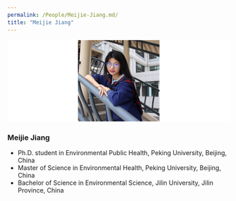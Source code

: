 ```yaml
---
permalink: /People/Meijie-Jiang.md/
title: "Meijie Jiang"
---
```


![](../_pages/jmj.png)

### Meijie Jiang

* Ph.D. student in Environmental Public Health, Peking University, Beijing, China
* Master of Science in Environmental Health, Peking University, Beijing, China
* Bachelor of Science in Environmental Science, Jilin University, Jilin Province, China
